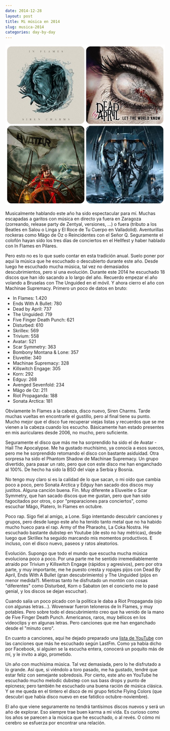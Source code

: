 ```yaml
---
date: 2014-12-28
layout: post
title: Mi música en 2014
slug: musica-2014
categories: day-by-day
---
```

[![Mi música en 2014](/images/blog/musica_2014.jpg)](/images/blog/musica_2014.jpg)

Musicalmente hablando este año ha sido espectacular para mí. Muchas escapadas a garitos con música en directo ya fuera en Zaragoza (zorreando, release party de Zentyal, versiones, ...) o fuera (tributo a los Beatles en Salou o Linga y El Roce de Tu Cuerpo en Valladolid). Aventurillas rockeras como Mägo de Oz o Reincidentes con el Señor Q. Seguramente el colofón hayan sido los tres días de conciertos en el Hellfest y haber hablado con In Flames en Pilares.

Pero esto no es lo que suelo contar en esta tradición anual. Suelo poner por aquí la música que he escuchado o descubierto durante este año. Desde luego he escuchado mucha música, tal vez no demasiados descubrimientos, pero sí una evolución. Durante este 2014 he escuchado 18 discos que han ido sacando a lo largo del año. Recuerdo empezar el año volando a Bruselas con The Unguided en el móvil. Y ahora cierro el año con Machinae Supremacy. Primero un poco de datos en bruto:
- In Flames: 1.420
- Ends With A Bullet: 780
- Dead by April: 737
- The Unguided: 719
- Five Finger Death Punch: 621
- Disturbed: 610
- Skrillex: 569
- Trivium: 558
- Avatar: 521
- Scar Symmetry: 363
- Bombony Montana & Lone: 357
- Eluveitie: 340
- Machinae Supremacy: 328
- Killswitch Engage: 305
- Korn: 292
- Edguy: 268
- Avenged Sevenfold: 234
- Mägo de Oz: 211
- Riot Propaganda: 188
- Sonata Arctica: 181

Obviamente In Flames a la cabeza, disco nuevo, Siren Charms. Tarde muchas vueltas en encontrarle el gustillo, pero al final tiene su punto. Mucho mejor que el disco fue recuperar viejas listas y recuerdos que se me vienen a la cabeza cuando los escucho. Básicamente han estado presentes en mis auriculares desde 2006, no mucho, pero suficiente.

Seguramente el disco que más me ha sorprendido ha sido el de Avatar - Hail The Apocalypse. Me ha gustado muchísimo, ya conocía a esos suecos, pero me he sorprendido retomando el disco con bastante asiduidad. Otra sorpresa ha sido el Phantom Shadow de Machinae Supremacy. Un grupo divertido, para pasar un rato, pero que con este disco me han enganchado al 100%. De hecho ha sido la BSO del viaje a Serbia y Bosnia.

No tengo muy claro si es la calidad de lo que sacan, o mi oído que cambia poco a poco, pero Sonata Arctica y Edguy han sacado dos discos muy justitos. Alguna canción buena. Fin. Muy diferente a Eluveitie o Scar Symmetry, que han sacado discos que me gustan, pero que han sido fagocitados por otros, o por "preparaciones para conciertos", como escuchar Mägo, Platero, In Flames en octubre.

Poco rap. Sigo fiel al amigo, a Lone. Sigo intentando descubrir canciones y grupos, pero desde luego este año ha tenido tanto metal que no ha habido mucho hueco para el rap. Army of the Pharaohs, La Coka Nostra. He escuchado bastante dubstep en Youtube (de esto no hay métricas), desde luego que Skrillex ha seguido marcando mis momentos productivos. E incluso, con el disco nuevo, paseos y ratos aleatorios.

Evolución. Supongo que todo el mundo que escucha mucha música evoluciona poco a poco. Por una parte me he sentido irremediablemente atraído por Trivium y Killswitch Engage (rápidos y agresivos), pero por otra parte, y muy importante, me he puesto cresta y ropajes pijos con Dead By April, Ends With A Bullet (gran descubrimiento) y The Unguided (pijos en menor medida?). Mientras tanto he disfrutado un montón con cosas "diferentes" como Disturbed, Korn o Sabaton (en el concierto me lo pasé genial, y los discos se dejan escuchar).

Cuando salía un poco picado con la política le daba a Riot Propaganda (ojo con algunas letras...). Wovenwar fueron teloneros de In Flames, y muy potables. Pero sobre todo el descubrimiento creo que ha venido de la mano de Five Finger Death Punch. Americanos, raros, muy bélicos en los videoclips y en algunas letras. Pero canciones que me han enganchado desde el "minuto cero".

En cuanto a canciones, aquí he dejado preparado una [lista de YouTube](http://youtu.be/gGXRNCyZZhs?list=PLfOOyf9Nloa-2UsWCb8jJuDk2lZklXtmY "Canciones más escuchadas en 2014") con las canciones que más he escuchado según LastFm. Como ya había dicho por Facebook, si alguien se la escucha entera, conocerá un poquito más de mí, y le invito a algo, prometido.

Un año con muchísima música. Tal vez demasiada, pero lo he disfrutado a lo grande. Así que, si viéndolo a toro pasado, me ha gustado, tendré que estar feliz con semejante sobredosis. Por cierto, este año en YouTube he escuchado mucho melodic dubstep con sus bass drops y punto de epicness; pero también he escuchado una buena ración de música clásica. Y se me queda en el tintero el disco de mi grupo fetiche Flying Colors (que descubrí que había disco nuevo en ese fatídico octubre-noviembre).

El año que viene seguramente no tendrá tantísimos discos nuevos y será un año de explorar. Eso siempre trae buen karma a mi vida. Es curioso como los años se parecen a la música que he escuchado, o al revés. O cómo mi cerebro se esfuerza por encontrar una relación.

